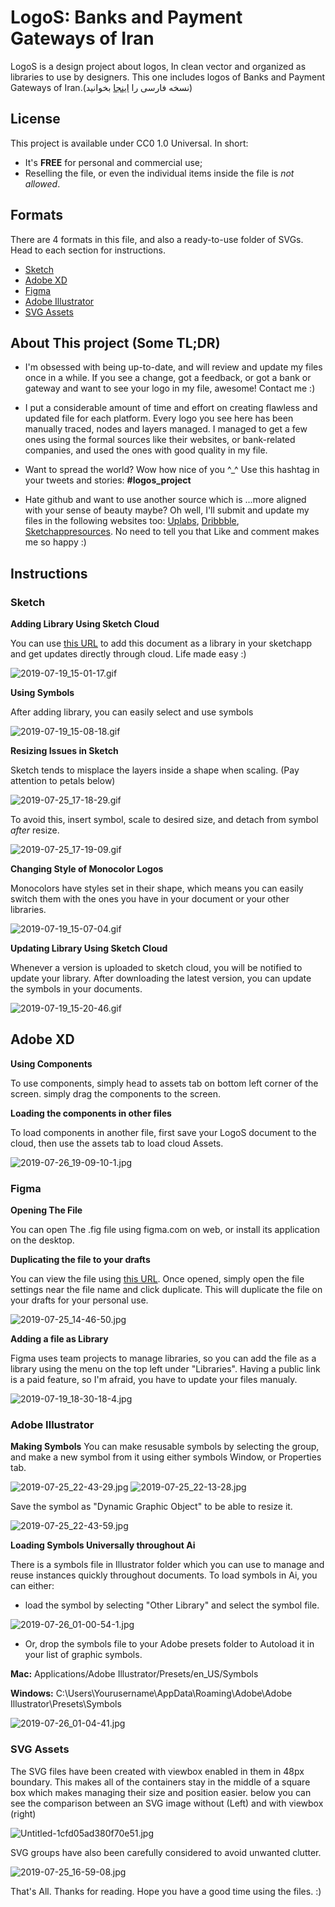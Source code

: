# LogoS: Banks and Payment Gateways of Iran
LogoS is a design project about logos, In clean vector and organized as libraries to use by designers.
This one includes logos of Banks and Payment Gateways of Iran.(نسخه فارسی را [اینجا](https://github.com/zegond/logos-per-banks/blob/master/README-fa.md) بخوانید)

## License
This project is available under CC0 1.0 Universal. In short:
- It's **FREE** for personal and commercial use;
- Reselling the file, or even the individual items inside the file is *not allowed*.

## Formats
There are 4 formats in this file, and also a ready-to-use folder of SVGs. Head to each section for instructions.

- [Sketch](https://github.com/zegond/logos-per-banks/blob/master/README.md#sketch)
- [Adobe XD](https://github.com/zegond/logos-per-banks/blob/master/README.md#adobe-xd)
- [Figma](https://github.com/zegond/logos-per-banks/blob/master/README.md#figma)
- [Adobe Illustrator](https://github.com/zegond/logos-per-banks/blob/master/README.md#adobe-illustrator)
- [SVG Assets](https://github.com/zegond/logos-per-banks/blob/master/README.md#svg-assets)

## About This project (Some TL;DR)
- I'm obsessed with being up-to-date, and will review and update my files once in a while. If you see a change, got a feedback, or got a bank or gateway and want to see your logo in my file, awesome! Contact me :)

- I put a considerable amount of time and effort on creating flawless and updated file for each platform. Every logo you see here has been manually traced, nodes and layers managed. I managed to get a few ones using the formal sources like their websites, or bank-related companies, and used the ones with good quality in my file.

- Want to spread the world? Wow how nice of you ^_^ Use this hashtag in your tweets and stories: **#logos_project**

- Hate github and want to use another source which is ...more aligned with your sense of beauty maybe? Oh well, I'll submit and update my files in the following websites too: [Uplabs](https://uplabs.com/zegond), [Dribbble](https://dribbble.com/zegond), [Sketchappresources](https://sketchappsources.com/contributor/zegond). No need to tell you that Like and comment makes me so happy :)

## Instructions
### Sketch
**Adding Library Using Sketch Cloud**

You can use [this URL](https://sketch.cloud/s/jPwL7) to add this document as a library in your sketchapp and get updates directly through cloud. Life made easy :)

![2019-07-19_15-01-17.gif](https://s3.gifyu.com/images/2019-07-19_15-01-17.gif)

**Using Symbols**

After adding library, you can easily select and use symbols

![2019-07-19_15-08-18.gif](https://s3.gifyu.com/images/2019-07-19_15-08-18.gif)

**Resizing Issues in Sketch**

Sketch tends to misplace the layers inside a shape when scaling. (Pay attention to petals below)

![2019-07-25_17-18-29.gif](https://s3.gifyu.com/images/2019-07-25_17-18-29.gif)

To avoid this, insert symbol, scale to desired size, and detach from symbol *after* resize.

![2019-07-25_17-19-09.gif](https://s3.gifyu.com/images/2019-07-25_17-19-09.gif)

**Changing Style of Monocolor Logos**

Monocolors have styles set in their shape, which means you can easily switch them with the ones you have in your document or your other libraries.

![2019-07-19_15-07-04.gif](https://s3.gifyu.com/images/2019-07-19_15-07-04.gif)

**Updating Library Using Sketch Cloud**

Whenever a version is uploaded to sketch cloud, you will be notified to update your library. After downloading the latest version, you can update the symbols in your documents.

![2019-07-19_15-20-46.gif](https://s3.gifyu.com/images/2019-07-19_15-20-46.gif)

## Adobe XD
**Using Components**

To use components, simply head to assets tab on bottom left corner of the screen. simply drag the components to the screen.

**Loading the components in other files**

To load components in another file, first save your LogoS document to the cloud, then use the assets tab to load cloud Assets.

![2019-07-26_19-09-10-1.jpg](https://s3.gifyu.com/images/2019-07-26_19-09-10-1.jpg)

### Figma
**Opening The File**

You can open The .fig file using figma.com on web, or install its application on the desktop.

**Duplicating the file to your drafts**

You can view the file using [this URL](https://www.figma.com/file/siz6HblbLsZTnBbF98lczO/LogoS-Iran-Banks?node-id=0%3A1).
Once opened, simply open the file settings near the file name and click duplicate. This will duplicate the file on your drafts for your personal use.

![2019-07-25_14-46-50.jpg](https://s3.gifyu.com/images/2019-07-25_14-46-50.jpg)

**Adding a file as Library**

Figma uses team projects to manage libraries, so you can add the file as a library using the menu on the top left under "Libraries". Having a public link is a paid feature, so I'm afraid, you have to update your files manualy.

![2019-07-19_18-30-18-4.jpg](https://s3.gifyu.com/images/2019-07-19_18-30-18-4.jpg)

### Adobe Illustrator
**Making Symbols**
You can make resusable symbols by selecting the group, and make a new symbol from it using either symbols Window, or Properties tab.

![2019-07-25_22-43-29.jpg](https://s3.gifyu.com/images/2019-07-25_22-43-29.jpg)
![2019-07-25_22-13-28.jpg](https://s3.gifyu.com/images/2019-07-25_22-13-28.jpg)

Save the symbol as "Dynamic Graphic Object" to be able to resize it.

![2019-07-25_22-43-59.jpg](https://s3.gifyu.com/images/2019-07-25_22-43-59.jpg)

**Loading Symbols Universally throughout Ai**

There is a symbols file in Illustrator folder which you can use to manage and reuse instances quickly throughout documents.
To load symbols in Ai, you can either:
- load the symbol by selecting "Other Library" and select the symbol file.

![2019-07-26_01-00-54-1.jpg](https://s3.gifyu.com/images/2019-07-26_01-00-54-1.jpg)

- Or, drop the symbols file to your Adobe presets folder to Autoload it in your list of graphic symbols.

**Mac:** Applications/Adobe Illustrator/Presets/en_US/Symbols

**Windows:** C:\Users\Yourusername\AppData\Roaming\Adobe\Adobe Illustrator\Presets\Symbols

![2019-07-26_01-04-41.jpg](https://s3.gifyu.com/images/2019-07-26_01-04-41.jpg)

### SVG Assets
The SVG files have been created with viewbox enabled in them in 48px boundary. This makes all of the containers stay in the middle of a square box which makes managing their size and position easier.
below you can see the comparison between an SVG image without (Left) and with viewbox (right)

![Untitled-1cfd05ad380f70e51.jpg](https://s3.gifyu.com/images/Untitled-1cfd05ad380f70e51.jpg)

SVG groups have also been carefully considered to avoid unwanted clutter.

![2019-07-25_16-59-08.jpg](https://s3.gifyu.com/images/2019-07-25_16-59-08.jpg)

That's All. Thanks for reading. Hope you have a good time using the files. :) 
